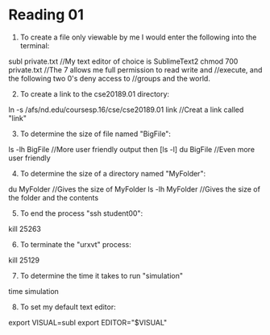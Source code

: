 Reading 01
==========

1. To create a file only viewable by me I would enter the following into the terminal:

subl private.txt 			//My text editor of choice is SublimeText2
chmod 700 private.txt       //The 7 allows me full permission to read write and  								//execute, and the following two 0's deny access to 								//groups and the world.



2. To create a link to the cse20189.01 directory:

ln -s /afs/nd.edu/coursesp.16/cse/cse20189.01 link 		//Creat a link called "link"



3. To determine the size of file named "BigFile":

ls -lh BigFile				//More user friendly output then [ls -l]
du BigFile					//Even more user friendly



4. To determine the size of a directory named "MyFolder":

du MyFolder					//Gives the size of MyFolder
ls -lh MyFolder				//Gives the size of the folder and the contents



5. To end the process "ssh student00":

kill 25263



6. To terminate the "urxvt" process:

kill 25129



7. To determine the time it takes to run "simulation"

time simulation



8. To set my default text editor:

export VISUAL=subl
export EDITOR="$VISUAL"


